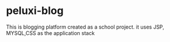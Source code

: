 # peluxi-blog

This is blogging platform created as a school project. it uses JSP, MYSQL,CSS as the application stack
